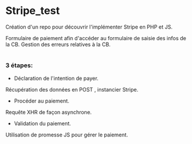 # Stripe_test

Création d'un repo pour découvrir l'implémenter Stripe en PHP et JS.

Formulaire de paiement afin d'accéder au formulaire de saisie des infos de la CB.
Gestion des erreurs relatives à la CB.

#

### 3 étapes:

- Déclaration de l'intention de payer.

Récupération des données en POST , instancier Stripe.


- Procéder au paiement.

Requête XHR  de façon asynchrone.


- Validation du paiement.

Utilisation de promesse JS pour gérer le paiement.
